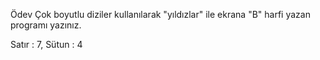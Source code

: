 Ödev
Çok boyutlu diziler kullanılarak "yıldızlar" ile ekrana "B" harfi yazan programı yazınız.

Satır : 7, Sütun : 4

